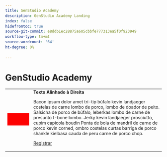 ```yaml
---
title: GenStudio Academy
description: GenStudio Academy Landing
index: false
hidefromtoc: true
source-git-commit: e8ddb1ec28875a605cbbfe777313ea5f0f923949
workflow-type: tm+mt
source-wordcount: '64'
ht-degree: 0%

---
```


# GenStudio Academy


<table>
 <tr style= "border: 0;">
  <td><img src="./assets/medium.png"></td>
  <td> <strong>Texto Alinhado à Direita</strong><p> Bacon ipsum dolor amet tri-tip búfalo kevin landjaeger costelas de carne lombo de porco, lombo de doador de peito. Salsicha de porco de búfalo, leberkas lombo de carne de presunto t-bone lombo. Jerky kevin landjaeger prosciutto, cupim capicola boudin Ponta de bola de mandril de carne de porco kevin corned, ombro costelas curtas barriga de porco shankle kielbasa cauda de peru carne de porco chop.<p><a href="https://adobeevents.adobeconnect.com/ec77sm8a2tt2/event/registration.html?campaign-id=ExL" rel="noreferrer" target="_blank" class="spectrum-Button spectrum-Button--fill spectrum-Button--accent spectrum-Button--sizeM"><span class="spectrum-Button-label has-no-wrap">Registrar</span></a></td>
 </tr>
</table>